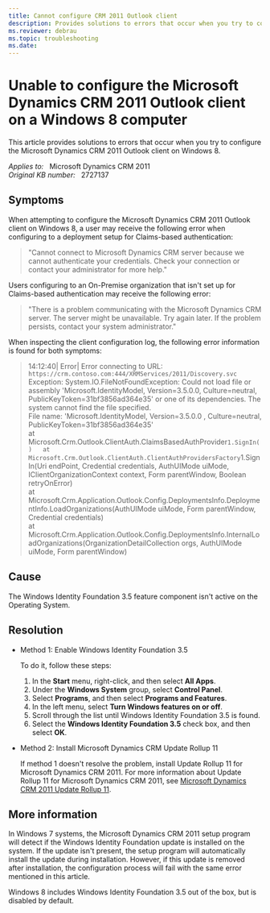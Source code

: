 ```yaml
---
title: Cannot configure CRM 2011 Outlook client
description: Provides solutions to errors that occur when you try to configure the Microsoft Dynamics CRM 2011 Outlook client on Windows 8.
ms.reviewer: debrau
ms.topic: troubleshooting
ms.date: 
---
```

# Unable to configure the Microsoft Dynamics CRM 2011 Outlook client on a Windows 8 computer

This article provides solutions to errors that occur when you try to configure the Microsoft Dynamics CRM 2011 Outlook client on Windows 8.

_Applies to:_ &nbsp; Microsoft Dynamics CRM 2011  
_Original KB number:_ &nbsp; 2727137

## Symptoms

When attempting to configure the Microsoft Dynamics CRM 2011 Outlook client on Windows 8, a user may receive the following error when configuring to a deployment setup for Claims-based authentication:

> "Cannot connect to Microsoft Dynamics CRM server because we cannot authenticate your credentials. Check your connection or contact your administrator for more help."

Users configuring to an On-Premise organization that isn't set up for Claims-based authentication may receive the following error:

> "There is a problem communicating with the Microsoft Dynamics CRM server. The server might be unavailable. Try again later. If the problem persists, contact your system administrator."

When inspecting the client configuration log, the following error information is found for both symptoms:

> 14:12:40| Error| Error connecting to URL: `https://crm.contoso.com:444/XRMServices/2011/Discovery.svc` Exception: System.IO.FileNotFoundException: Could not load file or assembly 'Microsoft.IdentityModel, Version=3.5.0.0, Culture=neutral, PublicKeyToken=31bf3856ad364e35' or one of its dependencies. The system cannot find the file specified.  
File name: 'Microsoft.IdentityModel, Version=3.5.0.0 , Culture=neutral, PublicKeyToken=31bf3856ad364e35'  
at Microsoft.Crm.Outlook.ClientAuth.ClaimsBasedAuthProvider`1.SignIn()  
at Microsoft.Crm.Outlook.ClientAuth.ClientAuthProvidersFactory`1.SignIn(Uri endPoint, Credential credentials, AuthUIMode uiMode, IClientOrganizationContext context, Form parentWindow, Boolean retryOnError)  
at Microsoft.Crm.Application.Outlook.Config.DeploymentsInfo.DeploymentInfo.LoadOrganizations(AuthUIMode uiMode, Form parentWindow, Credential credentials)  
at Microsoft.Crm.Application.Outlook.Config.DeploymentsInfo.InternalLoadOrganizations(OrganizationDetailCollection orgs, AuthUIMode uiMode, Form parentWindow)

## Cause

The Windows Identity Foundation 3.5 feature component isn't active on the Operating System.

## Resolution

- Method 1: Enable Windows Identity Foundation 3.5

    To do it, follow these steps:

    1. In the **Start** menu, right-click, and then select **All Apps**.
    2. Under the **Windows System** group, select **Control Panel**.
    3. Select **Programs**, and then select **Programs and Features**.
    4. In the left menu, select **Turn Windows features on or off**.
    5. Scroll through the list until Windows Identity Foundation 3.5 is found.
    6. Select the **Windows Identity Foundation 3.5** check box, and then select **OK**.

- Method 2: Install Microsoft Dynamics CRM Update Rollup 11

    If method 1 doesn't resolve the problem, install Update Rollup 11 for Microsoft Dynamics CRM 2011. For more information about Update Rollup 11 for Microsoft Dynamics CRM 2011, see [Microsoft Dynamics CRM 2011 Update Rollup 11](https://support.microsoft.com/help/2739504).

## More information

In Windows 7 systems, the Microsoft Dynamics CRM 2011 setup program will detect if the Windows Identity Foundation update is installed on the system. If the update isn't present, the setup program will automatically install the update during installation. However, if this update is removed after installation, the configuration process will fail with the same error mentioned in this article.

Windows 8 includes Windows Identity Foundation 3.5 out of the box, but is disabled by default.
